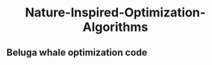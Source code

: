 <h1 align='center'>Nature-Inspired-Optimization-Algorithms</h1>

<h2>Beluga whale optimization code</h2>
